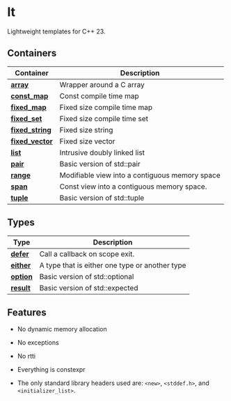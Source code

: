 # lt

Lightweight templates for C++ 23.

## Containers

| Container                         | Description                                                                                 |
|-----------------------------------|---------------------------------------------------------------------------------------------|
| **[array](src/array.hpp)**                | Wrapper around a C array                                                                    |
| **[const_map](src/const_map.hpp)**        | Const compile time map                                                                      |
| **[fixed_map](src/fixed_map.hpp)**        | Fixed size compile time map                                                                 |
| **[fixed_set](src/fixed_set.hpp)**        | Fixed size compile time set                                                                 |
| **[fixed_string](src/fixed_string.hpp)**  | Fixed size string                                                                           |
| **[fixed_vector](src/fixed_vector.hpp)**  | Fixed size vector                                                                           |
| **[list](src/list.hpp)**                  | Intrusive doubly linked list                                                                |
| **[pair](src/pair.hpp)**                  | Basic version of std::pair                                                                  |
| **[range](src/range.hpp)**                | Modifiable view into a contiguous memory space                                              |
| **[span](src/span.hpp)**                  | Const view into a contiguous memory space.                                                  |
| **[tuple](src/tuple.hpp)**                | Basic version of std::tuple                                                                 |


## Types
| Type                                 | Description                                                                                 |
|---------------------------------------|---------------------------------------------------------------------------------------------|
| **[defer](src/types/defer.hpp)**                    | Call a callback on scope exit.                                                              |
| **[either](src/types/either.hpp)**                  | A type that is either one type or another type                                              |
| **[option](src/types/option.hpp)**                  | Basic version of std::optional                                                              |
| **[result](src/types/result.hpp)**                  | Basic version of std::expected                                                              |

## Features

- No dynamic memory allocation

- No exceptions

- No rtti

- Everything is constexpr

- The only standard library headers used are:  `<new>`, `<stddef.h>`, and `<initializer_list>`.
